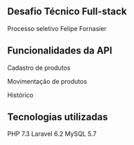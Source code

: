 ## Desafio Técnico Full-stack

Processo seletivo Felipe Fornasier

## Funcionalidades da API

Cadastro de produtos

Movimentação de produtos

Histórico

## Tecnologias utilizadas

PHP 7.3
Laravel 6.2
MySQL 5.7